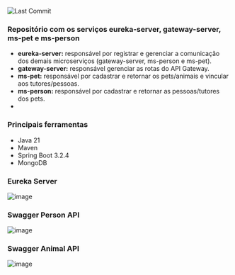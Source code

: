 ![Last Commit](https://img.shields.io/github/last-commit/santosjennifer/microservices-petshop)

### Repositório com os serviços eureka-server, gateway-server, ms-pet e ms-person

- **eureka-server:** responsável por registrar e gerenciar a comunicação dos demais microserviços (gateway-server, ms-person e ms-pet).
- **gateway-server:** responsável gerenciar as rotas do API Gateway.
- **ms-pet:** responsável por cadastrar e retornar os pets/animais e vincular aos tutores/pessoas.
- **ms-person:** responsável por cadastrar e retornar as pessoas/tutores dos pets.
- 
### Principais ferramentas

- Java 21
- Maven
- Spring Boot 3.2.4
- MongoDB

### Eureka Server
![image](https://github.com/santosjennifer/microservices-petshop/assets/90192611/607d02e5-eddd-4ad4-a1b0-ce1520c3a7fe)

### Swagger Person API
![image](https://github.com/santosjennifer/microservices-petshop/assets/90192611/9ec9019c-a85f-49df-96b6-86cd8dbd12a1)

### Swagger Animal API
![image](https://github.com/santosjennifer/microservices-petshop/assets/90192611/a76607ef-27fc-4c16-8ad9-4c57572007a5)


